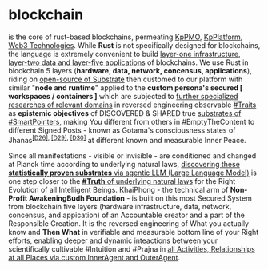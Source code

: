 # blockchain

is the core of rust-based blockchains, permeating <a href="https://github.com/khaiphong/kp_pmo/" target="_blank">KpPMO</a>, <a href="https://github.com/khaiphong/kp_platform/" target="_blank">KpPlatform</a>, <a href="https://github.com/khaiphong/kp_mu/" target="_blank">Web3 Technologies</a>. While <b>Rust</b> is not specifically designed for blockchains, the language is extremely convenient to build <a href="https://github.com/khaiphong/kp_platform/tree/main/platform" target="_blank">layer-one infrastructure</a>, <a href="https://github.com/khaiphong/kp_pmo/" target="_blank">layer-two data and layer-five applications</a> of blockchains. We use Rust in blockchain 5 layers (<b>hardware, data, network, concensus, applications</b>), riding on <a href="https://medium.com/@brunopgalvao/substrate-cfeb13333f2c" target="_blank">open-source of Substrate</a> then customed to our platform with similar "<b>node and runtime</b>" applied to the <b>custom persona's secured [ workspaces / containers ]</b> which are subjected to <u>further specialized researches of relevant domains</u> in reversed engineering observable <a href="https://blog.khaiphong.io/2023/09/glossary.html#Traits" target="_blank">#Traits</a> as <b>epistemic objectives</b> of DISCOVERED &amp; SHARED true <a href="https://blog.khaiphong.io/2023/09/glossary.html#SmartPointers" target="_blank">substrates of #SmartPointers</a>, making You different from others in #EmptyTheContent to different Signed Posts - known as Gotama's consciousness states of Jhanas<sup><a href="https://blog.khaiphong.io/2023/09/references.html#D26" target="_blank">[D26]</a>, <a href="https://blog.khaiphong.io/2023/09/references.html#D29" target="_blank">[D29]</a>, <a href="https://blog.khaiphong.io/2023/09/references.html#D30" target="_blank">[D30]</a></sup> at different known and measurable Inner Peace.

Since all manifestations - visible or invisible - are conditioned and changed at Planck time according to underlying natural laws, <a href="https://www.youtube.com/watch?v=2w8vvyTm0pk" target="_blank">discovering these <b>statistically proven substrates</b> via agentic LLM (Large Language Model)</a> is one step closer to the <a href="https://blog.khaiphong.io/2023/09/nature-of-things.html#Section_2.1" target="_blank"><b><u>#Truth</u></b> of underlying natural laws</a> for the Right Evolution of all Intelligent Beings. KhaiPhong - the technical arm of <b>Non-Profit AwakeningBudh Foundation</b> - is built on this most Secured System from blockchain five layers (hardware infrastructure, data, network, concensus, and appication) of an Accountable creator and a part of the Responsible Creation. It is the reversed engineering of What you actually know and <b>Then What</b> in verifiable and measurable bottom line of your Right efforts, enabling deeper and dynamic inteactions between your scientifically cultivable #Intuition and #Prajna in <a href="https://github.com/khaiphong/kp_mu/blob/main/mu/index.html" target="_blank">all Activities, Relationships at all Places via custom InnerAgent and OuterAgent</a>.


